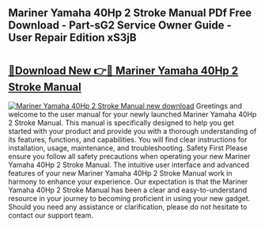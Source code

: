 ## Mariner Yamaha 40Hp 2 Stroke Manual PDf Free Download - Part-sG2 Service Owner Guide - User Repair Edition xS3jB

# <h2><a href="http://bc55838.oget.top/?id=Mariner+Yamaha+40Hp+2+Stroke+Manual">🔗Download New 👉🔴 Mariner Yamaha 40Hp 2 Stroke Manual</a></h2>

[![Mariner Yamaha 40Hp 2 Stroke Manual new download](https://i.imgur.com/5g1atiW.png)](http://bc55838.oget.top/?id=Mariner+Yamaha+40Hp+2+Stroke+Manual)
Greetings and welcome to the user manual for your newly launched Mariner Yamaha 40Hp 2 Stroke Manual. This manual is specifically designed to help you get started with your product and provide you with a thorough understanding of its features, functions, and capabilities. You will find clear instructions for installation, usage, maintenance, and troubleshooting. Safety First Please ensure you follow all safety precautions when operating your new Mariner Yamaha 40Hp 2 Stroke Manual. The intuitive user interface and advanced features of your new Mariner Yamaha 40Hp 2 Stroke Manual work in harmony to enhance your experience. Our expectation is that the Mariner Yamaha 40Hp 2 Stroke Manual has been a clear and easy-to-understand resource in your journey to becoming proficient in using your new gadget. Should you need any assistance or clarification, please do not hesitate to contact our support team.
